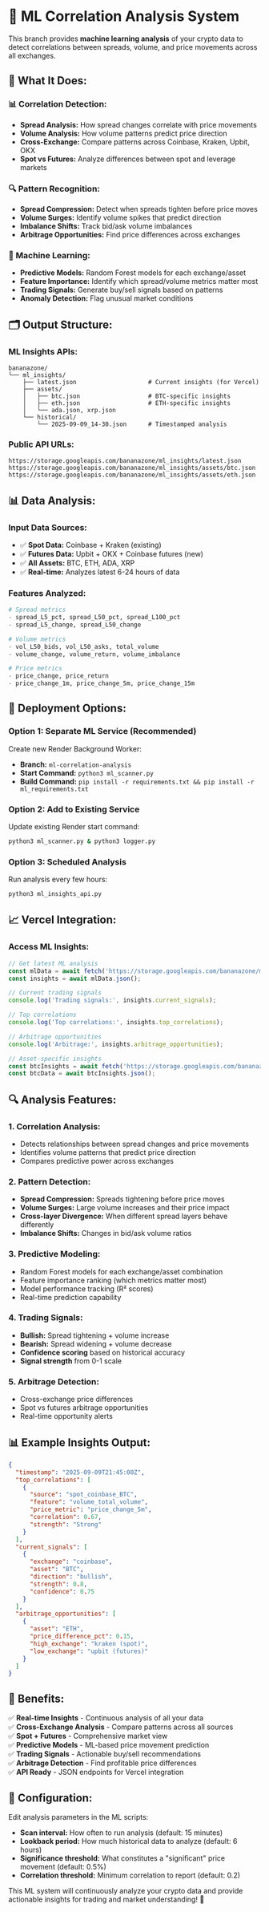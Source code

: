 # 🤖 ML Correlation Analysis System

This branch provides **machine learning analysis** of your crypto data to detect correlations between spreads, volume, and price movements across all exchanges.

## 🎯 **What It Does:**

### **📊 Correlation Detection:**
- **Spread Analysis:** How spread changes correlate with price movements
- **Volume Analysis:** How volume patterns predict price direction
- **Cross-Exchange:** Compare patterns across Coinbase, Kraken, Upbit, OKX
- **Spot vs Futures:** Analyze differences between spot and leverage markets

### **🔍 Pattern Recognition:**
- **Spread Compression:** Detect when spreads tighten before price moves
- **Volume Surges:** Identify volume spikes that predict direction
- **Imbalance Shifts:** Track bid/ask volume imbalances
- **Arbitrage Opportunities:** Find price differences across exchanges

### **🤖 Machine Learning:**
- **Predictive Models:** Random Forest models for each exchange/asset
- **Feature Importance:** Identify which spread/volume metrics matter most
- **Trading Signals:** Generate buy/sell signals based on patterns
- **Anomaly Detection:** Flag unusual market conditions

## 🗂️ **Output Structure:**

### **ML Insights APIs:**
```
bananazone/
└── ml_insights/
    ├── latest.json                    # Current insights (for Vercel)
    ├── assets/
    │   ├── btc.json                   # BTC-specific insights
    │   ├── eth.json                   # ETH-specific insights
    │   └── ada.json, xrp.json
    └── historical/
        └── 2025-09-09_14-30.json      # Timestamped analysis
```

### **Public API URLs:**
```
https://storage.googleapis.com/bananazone/ml_insights/latest.json
https://storage.googleapis.com/bananazone/ml_insights/assets/btc.json
https://storage.googleapis.com/bananazone/ml_insights/assets/eth.json
```

## 📊 **Data Analysis:**

### **Input Data Sources:**
- ✅ **Spot Data:** Coinbase + Kraken (existing)
- ✅ **Futures Data:** Upbit + OKX + Coinbase futures (new)
- ✅ **All Assets:** BTC, ETH, ADA, XRP
- ✅ **Real-time:** Analyzes latest 6-24 hours of data

### **Features Analyzed:**
```python
# Spread metrics
- spread_L5_pct, spread_L50_pct, spread_L100_pct
- spread_L5_change, spread_L50_change

# Volume metrics  
- vol_L50_bids, vol_L50_asks, total_volume
- volume_change, volume_return, volume_imbalance

# Price metrics
- price_change, price_return
- price_change_1m, price_change_5m, price_change_15m
```

## 🚀 **Deployment Options:**

### **Option 1: Separate ML Service (Recommended)**
Create new Render Background Worker:
- **Branch:** `ml-correlation-analysis`
- **Start Command:** `python3 ml_scanner.py`
- **Build Command:** `pip install -r requirements.txt && pip install -r ml_requirements.txt`

### **Option 2: Add to Existing Service**
Update existing Render start command:
```bash
python3 ml_scanner.py & python3 logger.py
```

### **Option 3: Scheduled Analysis**
Run analysis every few hours:
```bash
python3 ml_insights_api.py
```

## 📈 **Vercel Integration:**

### **Access ML Insights:**
```javascript
// Get latest ML analysis
const mlData = await fetch('https://storage.googleapis.com/bananazone/ml_insights/latest.json');
const insights = await mlData.json();

// Current trading signals
console.log('Trading signals:', insights.current_signals);

// Top correlations
console.log('Top correlations:', insights.top_correlations);

// Arbitrage opportunities
console.log('Arbitrage:', insights.arbitrage_opportunities);

// Asset-specific insights
const btcInsights = await fetch('https://storage.googleapis.com/bananazone/ml_insights/assets/btc.json');
const btcData = await btcInsights.json();
```

## 🔍 **Analysis Features:**

### **1. Correlation Analysis:**
- Detects relationships between spread changes and price movements
- Identifies volume patterns that predict price direction
- Compares predictive power across exchanges

### **2. Pattern Detection:**
- **Spread Compression:** Spreads tightening before price moves
- **Volume Surges:** Large volume increases and their price impact
- **Cross-layer Divergence:** When different spread layers behave differently
- **Imbalance Shifts:** Changes in bid/ask volume ratios

### **3. Predictive Modeling:**
- Random Forest models for each exchange/asset combination
- Feature importance ranking (which metrics matter most)
- Model performance tracking (R² scores)
- Real-time prediction capability

### **4. Trading Signals:**
- **Bullish:** Spread tightening + volume increase
- **Bearish:** Spread widening + volume decrease
- **Confidence scoring** based on historical accuracy
- **Signal strength** from 0-1 scale

### **5. Arbitrage Detection:**
- Cross-exchange price differences
- Spot vs futures arbitrage opportunities
- Real-time opportunity alerts

## 📊 **Example Insights Output:**

```json
{
  "timestamp": "2025-09-09T21:45:00Z",
  "top_correlations": [
    {
      "source": "spot_coinbase_BTC",
      "feature": "volume_total_volume",
      "price_metric": "price_change_5m",
      "correlation": 0.67,
      "strength": "Strong"
    }
  ],
  "current_signals": [
    {
      "exchange": "coinbase",
      "asset": "BTC", 
      "direction": "bullish",
      "strength": 0.8,
      "confidence": 0.75
    }
  ],
  "arbitrage_opportunities": [
    {
      "asset": "ETH",
      "price_difference_pct": 0.15,
      "high_exchange": "kraken (spot)",
      "low_exchange": "upbit (futures)"
    }
  ]
}
```

## 🎯 **Benefits:**

✅ **Real-time Insights** - Continuous analysis of all your data  
✅ **Cross-Exchange Analysis** - Compare patterns across all sources  
✅ **Spot + Futures** - Comprehensive market view  
✅ **Predictive Models** - ML-based price movement prediction  
✅ **Trading Signals** - Actionable buy/sell recommendations  
✅ **Arbitrage Detection** - Find profitable price differences  
✅ **API Ready** - JSON endpoints for Vercel integration  

## 🔧 **Configuration:**

Edit analysis parameters in the ML scripts:
- **Scan interval:** How often to run analysis (default: 15 minutes)
- **Lookback period:** How much historical data to analyze (default: 6 hours)
- **Significance threshold:** What constitutes a "significant" price movement (default: 0.5%)
- **Correlation threshold:** Minimum correlation to report (default: 0.2)

This ML system will continuously analyze your crypto data and provide actionable insights for trading and market understanding! 🎯